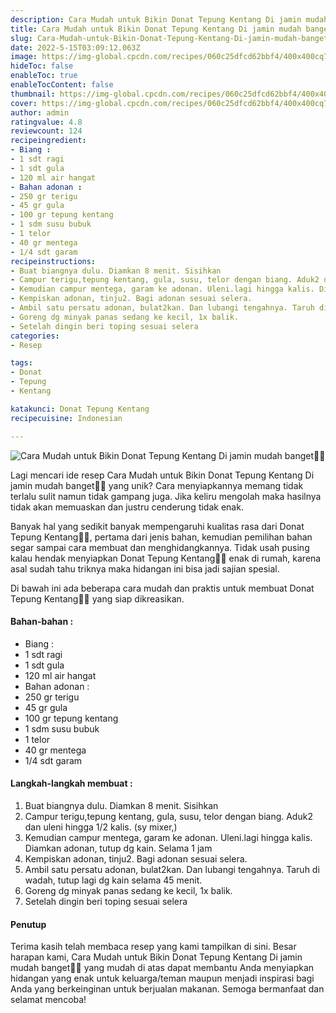 ```yaml
---
description: Cara Mudah untuk Bikin Donat Tepung Kentang Di jamin mudah banget"
title: Cara Mudah untuk Bikin Donat Tepung Kentang Di jamin mudah banget
slug: Cara-Mudah-untuk-Bikin-Donat-Tepung-Kentang-Di-jamin-mudah-banget
date: 2022-5-15T03:09:12.063Z
image: https://img-global.cpcdn.com/recipes/060c25dfcd62bbf4/400x400cq70/photo.jpg
hideToc: false
enableToc: true
enableTocContent: false
thumbnail: https://img-global.cpcdn.com/recipes/060c25dfcd62bbf4/400x400cq70/photo.jpg
cover: https://img-global.cpcdn.com/recipes/060c25dfcd62bbf4/400x400cq70/photo.jpg
author: admin
ratingvalue: 4.8
reviewcount: 124
recipeingredient:
- Biang :
- 1 sdt ragi
- 1 sdt gula
- 120 ml air hangat
- Bahan adonan :
- 250 gr terigu
- 45 gr gula
- 100 gr tepung kentang
- 1 sdm susu bubuk
- 1 telor
- 40 gr mentega
- 1/4 sdt garam
recipeinstructions:
- Buat biangnya dulu. Diamkan 8 menit. Sisihkan
- Campur terigu,tepung kentang, gula, susu, telor dengan biang. Aduk2 dan uleni hingga 1/2 kalis. (sy mixer,)
- Kemudian campur mentega, garam ke adonan. Uleni.lagi hingga kalis. Diamkan adonan, tutup dg kain. Selama 1 jam
- Kempiskan adonan, tinju2. Bagi adonan sesuai selera.
- Ambil satu persatu adonan, bulat2kan. Dan lubangi tengahnya. Taruh di wadah, tutup lagi dg kain selama 45 menit.
- Goreng dg minyak panas sedang ke kecil, 1x balik.
- Setelah dingin beri toping sesuai selera
categories:
- Resep

tags:
- Donat
- Tepung
- Kentang

katakunci: Donat Tepung Kentang
recipecuisine: Indonesian

---
```


![Cara Mudah untuk Bikin Donat Tepung Kentang Di jamin mudah banget👩‍🍳](https://img-global.cpcdn.com/recipes/060c25dfcd62bbf4/400x400cq70/photo.jpg)

Lagi mencari ide resep Cara Mudah untuk Bikin Donat Tepung Kentang Di jamin mudah banget👩‍🍳 yang unik? Cara menyiapkannya memang tidak terlalu sulit namun tidak gampang juga. Jika keliru mengolah maka hasilnya tidak akan memuaskan dan justru cenderung tidak enak.

Banyak hal yang sedikit banyak mempengaruhi kualitas rasa dari Donat Tepung Kentang👩‍🍳, pertama dari jenis bahan, kemudian pemilihan bahan segar sampai cara membuat dan menghidangkannya. Tidak usah pusing kalau hendak menyiapkan Donat Tepung Kentang👩‍🍳 enak di rumah, karena asal sudah tahu triknya maka hidangan ini bisa jadi sajian spesial.

Di bawah ini ada beberapa cara mudah dan praktis untuk membuat Donat Tepung Kentang👩‍🍳 yang siap dikreasikan.

<!--inarticleads1-->

#### Bahan-bahan :

- Biang :
- 1 sdt ragi
- 1 sdt gula
- 120 ml air hangat
- Bahan adonan :
- 250 gr terigu
- 45 gr gula
- 100 gr tepung kentang
- 1 sdm susu bubuk
- 1 telor
- 40 gr mentega
- 1/4 sdt garam

<!--inarticleads2-->

#### Langkah-langkah membuat :

1. Buat biangnya dulu. Diamkan 8 menit. Sisihkan
1. Campur terigu,tepung kentang, gula, susu, telor dengan biang. Aduk2 dan uleni hingga 1/2 kalis. (sy mixer,)
1. Kemudian campur mentega, garam ke adonan. Uleni.lagi hingga kalis. Diamkan adonan, tutup dg kain. Selama 1 jam
1. Kempiskan adonan, tinju2. Bagi adonan sesuai selera.
1. Ambil satu persatu adonan, bulat2kan. Dan lubangi tengahnya. Taruh di wadah, tutup lagi dg kain selama 45 menit.
1. Goreng dg minyak panas sedang ke kecil, 1x balik.
1. Setelah dingin beri toping sesuai selera

#### Penutup

Terima kasih telah membaca resep yang kami tampilkan di sini. Besar harapan kami, Cara Mudah untuk Bikin Donat Tepung Kentang Di jamin mudah banget👩‍🍳 yang mudah di atas dapat membantu Anda menyiapkan hidangan yang enak untuk keluarga/teman maupun menjadi inspirasi bagi Anda yang berkeinginan untuk berjualan makanan. Semoga bermanfaat dan selamat mencoba!